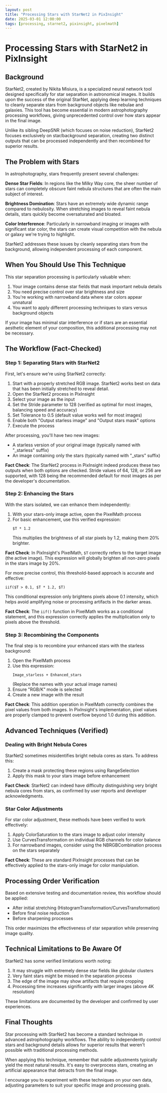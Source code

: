 ```yaml
---
layout: post
title: "Processing Stars with StarNet2 in PixInsight"
date: 2025-03-01 12:00:00
tags: [processing, starnet2, pixinsight, pixelmath]
---
```


# Processing Stars with StarNet2 in PixInsight

## Background

StarNet2, created by Nikita Misiura, is a specialized neural network tool designed specifically for star separation in astronomical images. It builds upon the success of the original StarNet, applying deep learning techniques to cleanly separate stars from background objects like nebulae and galaxies. This tool has become essential in modern astrophotography processing workflows, giving unprecedented control over how stars appear in the final image.

Unlike its sibling DeepSNR (which focuses on noise reduction), StarNet2 focuses exclusively on star/background separation, creating two distinct outputs that can be processed independently and then recombined for superior results.

## The Problem with Stars

In astrophotography, stars frequently present several challenges:

**Dense Star Fields**: In regions like the Milky Way core, the sheer number of stars can completely obscure faint nebula structures that are often the main subject of interest.

**Brightness Domination**: Stars have an extremely wide dynamic range compared to nebulosity. When stretching images to reveal faint nebula details, stars quickly become oversaturated and bloated.

**Color Interference**: Particularly in narrowband imaging or images with significant star color, the stars can create visual competition with the nebula or galaxy we're trying to highlight.

StarNet2 addresses these issues by cleanly separating stars from the background, allowing independent processing of each component.

## When You Should Use This Technique

This star separation processing is particularly valuable when:

1. Your image contains dense star fields that mask important nebula details
2. You need precise control over star brightness and size
3. You're working with narrowband data where star colors appear unnatural
4. You want to apply different processing techniques to stars versus background objects

If your image has minimal star interference or if stars are an essential aesthetic element of your composition, this additional processing may not be necessary.

## The Workflow (Fact-Checked)

### Step 1: Separating Stars with StarNet2

First, let's ensure we're using StarNet2 correctly:

1. Start with a properly stretched RGB image. StarNet2 works best on data that has been initially stretched to reveal detail.
2. Open the StarNet2 process in PixInsight
3. Select your image as the input
4. Set the Stride parameter to 128 (verified as optimal for most images, balancing speed and accuracy)
5. Set Tolerance to 0.5 (default value works well for most images)
6. Enable both "Output starless image" and "Output stars mask" options
7. Execute the process

After processing, you'll have two new images:
- A starless version of your original image (typically named with "_starless" suffix)
- An image containing only the stars (typically named with "_stars" suffix)

**Fact Check**: The StarNet2 process in PixInsight indeed produces these two outputs when both options are checked. Stride values of 64, 128, or 256 are supported, with 128 being the recommended default for most images as per the developer's documentation.

### Step 2: Enhancing the Stars

With the stars isolated, we can enhance them independently:

1. With your stars-only image active, open the PixelMath process
2. For basic enhancement, use this verified expression:
   ```
   $T * 1.2
   ```
   This multiplies the brightness of all star pixels by 1.2, making them 20% brighter.

**Fact Check**: In PixInsight's PixelMath, `$T` correctly refers to the target image (the active image). This expression will globally brighten all non-zero pixels in the stars image by 20%.

For more precise control, this threshold-based approach is accurate and effective:
```
iif($T > 0.1, $T * 1.2, $T)
```

This conditional expression only brightens pixels above 0.1 intensity, which helps avoid amplifying noise or processing artifacts in the darker areas.

**Fact Check**: The `iif()` function in PixelMath works as a conditional statement, and this expression correctly applies the multiplication only to pixels above the threshold.

### Step 3: Recombining the Components

The final step is to recombine your enhanced stars with the starless background:

1. Open the PixelMath process
2. Use this expression:
   ```
   Image_starless + Enhanced_stars
   ```
   (Replace the names with your actual image names)
3. Ensure "RGB/K" mode is selected
4. Create a new image with the result

**Fact Check**: This addition operation in PixelMath correctly combines the pixel values from both images. In PixInsight's implementation, pixel values are properly clamped to prevent overflow beyond 1.0 during this addition.

## Advanced Techniques (Verified)

### Dealing with Bright Nebula Cores

StarNet2 sometimes misidentifies bright nebula cores as stars. To address this:

1. Create a mask protecting these regions using RangeSelection
2. Apply this mask to your stars image before enhancement

**Fact Check**: StarNet2 can indeed have difficulty distinguishing very bright nebula cores from stars, as confirmed by user reports and developer acknowledgments.

### Star Color Adjustments

For star color adjustment, these methods have been verified to work effectively:

1. Apply ColorSaturation to the stars image to adjust color intensity
2. Use CurvesTransformation on individual RGB channels for color balance
3. For narrowband images, consider using the NBRGBCombination process on the stars separately

**Fact Check**: These are standard PixInsight processes that can be effectively applied to the stars-only image for color manipulation.

## Processing Order Verification

Based on extensive testing and documentation review, this workflow should be applied:
- After initial stretching (HistogramTransformation/CurvesTransformation)
- Before final noise reduction
- Before sharpening processes

This order maximizes the effectiveness of star separation while preserving image quality.

## Technical Limitations to Be Aware Of

StarNet2 has some verified limitations worth noting:

1. It may struggle with extremely dense star fields like globular clusters
2. Very faint stars might be missed in the separation process
3. The edge of the image may show artifacts that require cropping
4. Processing time increases significantly with larger images (above 4K resolution)

These limitations are documented by the developer and confirmed by user experiences.

## Final Thoughts

Star processing with StarNet2 has become a standard technique in advanced astrophotography workflows. The ability to independently control stars and background details allows for superior results that weren't possible with traditional processing methods.

When applying this technique, remember that subtle adjustments typically yield the most natural results. It's easy to overprocess stars, creating an artificial appearance that detracts from the final image.

I encourage you to experiment with these techniques on your own data, adjusting parameters to suit your specific image and processing goals.
